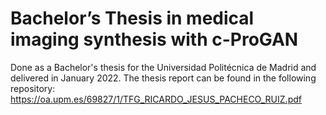 # Bachelor’s Thesis in medical imaging synthesis with c-ProGAN

Done as a Bachelor's thesis for the Universidad Politécnica de Madrid and delivered in January 2022. The thesis report can be found in the following repository: https://oa.upm.es/69827/1/TFG_RICARDO_JESUS_PACHECO_RUIZ.pdf

